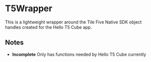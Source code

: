 # T5Wrapper

This is a lightweight wrapper around the Tile Five Native SDK object handles created for the Hello T5 Cube app.

## Notes

- **Incomplete** Only has functions needed by Hello T5 Cube currently

